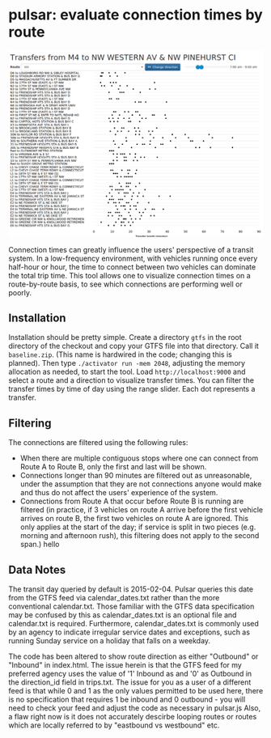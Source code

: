 # pulsar: evaluate connection times by route

<img src="splash.png" alt="visualization of connection times from Route M4, Washington, DC" />

Connection times can greatly influence the users' perspective of a transit system. In a low-frequency environment, with
vehicles running once every half-hour or hour, the time to connect between two vehicles can dominate the total trip time.
This tool allows one to visualize connection times on a route-by-route basis, to see which connections are performing well
or poorly.

## Installation

Installation should be pretty simple. Create a directory `gtfs` in the root directory of the checkout and copy your GTFS
file into that directory. Call it `baseline.zip`. (This name is hardwired in the code; changing this is planned). Then
type `./activator run -mem 2048`, adjusting the memory allocation as needed, to start the tool. Load `http://localhost:9000`
and select a route and a direction to visualize transfer times. You can filter the transfer times by time of day using
the range slider. Each dot represents a transfer.

## Filtering

The connections are filtered using the following rules:

- When there are multiple contiguous stops where one can connect from Route A to Route B, only the first and last will
  be shown.
- Connections longer than 90 minutes are filtered out as unreasonable, under the assumption that they are not connections
  anyone would make and thus do not affect the users' experience of the system.
- Connections from Route A that occur before Route B is running are filtered (in practice, if 3 vehicles on route A arrive
  before the first vehicle arrives on route B, the first two vehicles on route A are ignored. This only applies at the
  start of the day; if service is split in two pieces (e.g. morning and afternoon rush), this filtering does not apply
  to the second span.) hello

## Data Notes

The transit day queried by default is 2015-02-04.  Pulsar queries this date from the GTFS feed via calendar_dates.txt rather 
than the more conventional calendar.txt.  Those familiar with the GTFS data specification may be confused by this as 
calendar_dates.txt is an optional file and calendar.txt is required.  Furthermore, calendar_dates.txt is commonly used by 
an agency to indicate irregular service dates and exceptions, such as running Sunday service on a holiday that falls on a 
weekday.  

The code has been altered to show route direction as either "Outbound" or "Inbound" in index.html.  The issue herein is that 
the GTFS feed for my preferred agency uses the value of '1' Inbound as and '0' as Outbound in the direction_id field in 
trips.txt.  The issue for you as a user of a different feed is that while 0 and 1 as the only values permitted to be used
here, there is no specification that requires 1 be inbound and 0 outbound - you will need to check your feed and adjust 
the code as necessary in pulsar.js  Also, a flaw right now is it does not accurately descirbe looping routes or routes
which are locally referred to by "eastbound vs westbound" etc.  